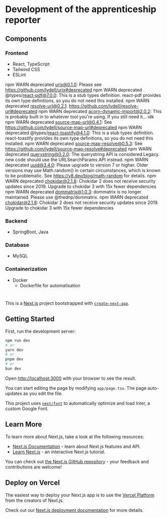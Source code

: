 # Development of the apprenticeship reporter

## Components

### Frontend

- React, TypeScript
- Tailwind CSS
- ESLint

npm WARN deprecated urix@0.1.0: Please see https://github.com/lydell/urix#deprecated
npm WARN deprecated @types/react-pdf@7.0.0: This is a stub types definition. react-pdf provides its own type definitions, so you do not need this installed.
npm WARN deprecated resolve-url@0.2.1: https://github.com/lydell/resolve-url#deprecated
npm WARN deprecated acorn-dynamic-import@2.0.2: This is probably built in to whatever tool you're using. If you still need it... idk
npm WARN deprecated source-map-url@0.4.1: See https://github.com/lydell/source-map-url#deprecated
npm WARN deprecated @types/react-toastify@4.1.0: This is a stub types definition. react-toastify provides its own type definitions, so you do not need this installed.
npm WARN deprecated source-map-resolve@0.5.3: See https://github.com/lydell/source-map-resolve#deprecated
npm WARN deprecated querystring@0.2.0: The querystring API is considered Legacy. new code should use the URLSearchParams API instead.
npm WARN deprecated uuid@3.4.0: Please upgrade to version 7 or higher. Older versions may use Math.random() in certain circumstances, which is known to be problematic. See https://v8.dev/blog/math-random for details.
npm WARN deprecated chokidar@2.1.8: Chokidar 2 does not receive security updates since 2019. Upgrade to chokidar 3 with 15x fewer dependencies
npm WARN deprecated dommatrix@1.0.3: dommatrix is no longer maintained. Please use @thednp/dommatrix.
npm WARN deprecated chokidar@2.1.8: Chokidar 2 does not receive security updates since 2019. Upgrade to chokidar 3 with 15x fewer dependencies

### Backend

- SpringBoot, Java

### Database

- MySQL

### Containerization

- Docker
  - Dockerfile for automatisation

#

This is a [Next.js](https://nextjs.org/) project bootstrapped with [`create-next-app`](https://github.com/vercel/next.js/tree/canary/packages/create-next-app).

## Getting Started

First, run the development server:

```bash
npm run dev
# or
yarn dev
# or
pnpm dev
# or
bun dev
```

Open [http://localhost:3000](http://localhost:3000) with your browser to see the result.

You can start editing the page by modifying `app/page.tsx`. The page auto-updates as you edit the file.

This project uses [`next/font`](https://nextjs.org/docs/basic-features/font-optimization) to automatically optimize and load Inter, a custom Google Font.

## Learn More

To learn more about Next.js, take a look at the following resources:

- [Next.js Documentation](https://nextjs.org/docs) - learn about Next.js features and API.
- [Learn Next.js](https://nextjs.org/learn) - an interactive Next.js tutorial.

You can check out [the Next.js GitHub repository](https://github.com/vercel/next.js/) - your feedback and contributions are welcome!

## Deploy on Vercel

The easiest way to deploy your Next.js app is to use the [Vercel Platform](https://vercel.com/new?utm_medium=default-template&filter=next.js&utm_source=create-next-app&utm_campaign=create-next-app-readme) from the creators of Next.js.

Check out our [Next.js deployment documentation](https://nextjs.org/docs/deployment) for more details.
